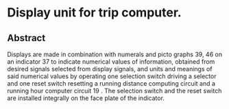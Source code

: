 # Display unit for trip computer.

## Abstract
Displays are made in combination with numerals and picto graphs 39, 46 on an indicator 37 to indicate numerical values of information, obtained from desired signals selected from display signals, and units and meanings of said numerical values by operating one selection switch driving a selector and one reset switch resetting a running distance computing circuit and a running hour computer circuit 19 . The selection switch and the reset switch are installed integrally on the face plate of the indicator.